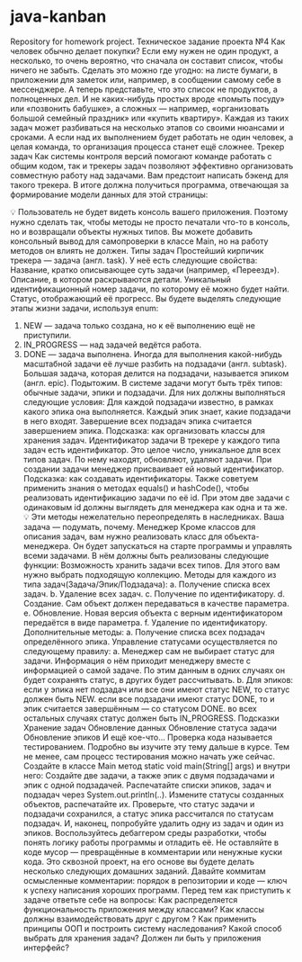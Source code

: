 # java-kanban
Repository for homework project.
Техническое задание проекта №4
Как человек обычно делает покупки? Если ему нужен не один продукт, а несколько, то очень вероятно, что сначала он составит список, чтобы ничего не забыть. Сделать это можно где угодно: на листе бумаги, в приложении для заметок или, например, в сообщении самому себе в мессенджере.
А теперь представьте, что это список не продуктов, а полноценных дел. И не каких-нибудь простых вроде «помыть посуду» или «позвонить бабушке», а сложных — например, «организовать большой семейный праздник» или «купить квартиру». Каждая из таких задач может разбиваться на несколько этапов со своими нюансами и сроками. А если над их выполнением будет работать не один человек, а целая команда, то организация процесса станет ещё сложнее.
Трекер задач
Как системы контроля версий помогают команде работать с общим кодом, так и трекеры задач позволяют эффективно организовать совместную работу над задачами. Вам предстоит написать бэкенд для такого трекера. В итоге должна получиться программа, отвечающая за формирование модели данных для этой страницы:

💡 Пользователь не будет видеть консоль вашего приложения. Поэтому нужно сделать так, чтобы методы не просто печатали что-то в консоль, но и возвращали объекты нужных типов.
Вы можете добавить консольный вывод для самопроверки в класcе Main, но на работу методов он влиять не должен.
Типы задач
Простейший кирпичик трекера — задача (англ. task). У неё есть следующие свойства:
Название, кратко описывающее суть задачи (например, «Переезд»).
Описание, в котором раскрываются детали.
Уникальный идентификационный номер задачи, по которому её можно будет найти.
Статус, отображающий её прогресс. Вы будете выделять следующие этапы жизни задачи, используя enum:
1. NEW — задача только создана, но к её выполнению ещё не приступили.
2. IN_PROGRESS — над задачей ведётся работа.
3. DONE — задача выполнена.
   Иногда для выполнения какой-нибудь масштабной задачи её лучше разбить на подзадачи (англ. subtask). Большая задача, которая делится на подзадачи, называется эпиком (англ. epic).
   Подытожим. В системе задачи могут быть трёх типов: обычные задачи, эпики и подзадачи. Для них должны выполняться следующие условия:
   Для каждой подзадачи известно, в рамках какого эпика она выполняется.
   Каждый эпик знает, какие подзадачи в него входят.
   Завершение всех подзадач эпика считается завершением эпика.
   Подсказка: как организовать классы для хранения задач.
   Идентификатор задачи
   В трекере у каждого типа задач есть идентификатор. Это целое число, уникальное для всех типов задач. По нему находят, обновляют, удаляют задачи. При создании задачи менеджер присваивает ей новый идентификатор.
   Подсказка: как создавать идентификаторы.
   Также советуем применить знания о методах equals() и hashCode(), чтобы реализовать идентификацию задачи по её id.  При этом две задачи с одинаковым id должны выглядеть для менеджера как одна и та же.
   💡 Эти методы нежелательно переопределять в наследниках. Ваша задача — подумать, почему.
   Менеджер
   Кроме классов для описания задач, вам нужно реализовать класс для объекта-менеджера. Он будет запускаться на старте программы и управлять всеми задачами. В нём должны быть реализованы следующие функции:
   Возможность хранить задачи всех типов. Для этого вам нужно выбрать подходящую коллекцию.
   Методы для каждого из типа задач(Задача/Эпик/Подзадача):
   a. Получение списка всех задач.
   b. Удаление всех задач.
   c. Получение по идентификатору.
   d. Создание. Сам объект должен передаваться в качестве параметра.
   e. Обновление. Новая версия объекта с верным идентификатором передаётся в виде параметра.
   f. Удаление по идентификатору.
   Дополнительные методы:
   a. Получение списка всех подзадач определённого эпика.
   Управление статусами осуществляется по следующему правилу:
   a. Менеджер сам не выбирает статус для задачи. Информация о нём приходит менеджеру вместе с информацией о самой задаче. По этим данным в одних случаях он будет сохранять статус, в других будет рассчитывать.
   b. Для эпиков:
   если у эпика нет подзадач или все они имеют статус NEW, то статус должен быть NEW.
   если все подзадачи имеют статус DONE, то и эпик считается завершённым — со статусом DONE.
   во всех остальных случаях статус должен быть IN_PROGRESS.
   Подсказки
   Хранение задач
   Обновление данных
   Обновление статуса задачи
   Обновление эпиков
   И ещё кое-что...
   Проверка кода называется тестированием. Подробно вы изучите эту тему дальше в курсе. Тем не менее, сам процесс тестирования можно начать уже сейчас. Создайте в классе Main метод static void main(String[] args) и внутри него:
   Создайте две задачи, а также эпик с двумя подзадачами и эпик с одной подзадачей.
   Распечатайте списки эпиков, задач и подзадач через System.out.println(..).
   Измените статусы созданных объектов, распечатайте их. Проверьте, что статус задачи и подзадачи сохранился, а статус эпика рассчитался по статусам подзадач.
   И, наконец, попробуйте удалить одну из задач и один из эпиков.
   Воспользуйтесь дебаггером среды разработки, чтобы понять логику работы программы и отладить её.
   Не оставляйте в коде мусор — превращённые в комментарии или ненужные куски кода. Это сквозной проект, на его основе вы будете делать несколько следующих домашних заданий.
   Давайте коммитам осмысленные комментарии: порядок в репозитории и коде — ключ к успеху написания хороших программ.
   Перед тем как приступить к задаче ответьте себе на вопросы:
   Как распределяется функциональность приложения между классами?
   Как классы должны взаимодействовать друг с другом ?
   Как применить принципы ООП и построить систему наследования?
   Какой способ выбрать для хранения задач?
   Должен ли быть у приложения интерфейс?
